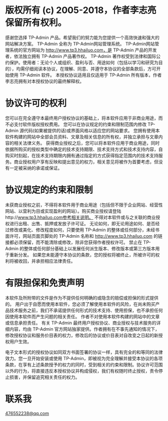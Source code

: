 # 版权所有 (c) 2005-2018，作者李志亮保留所有权利。
感谢您选择 TP-Admin 产品。希望我们的努力能为您提供一个高效快速和强大的网站解决方案。
TP-Admin 全称为 TP-Admin网站管理系统。
TP-Admin网站管理系统的官方网站为 http://www.tp3.hhailuo.com，是 TP-Admin 产品的开发者，依法独立拥有 TP-Admin 产品著作权。
TP-Admin 著作权受到法律和国际公约保护。使用者：无论个人或组织、盈利与否、用途如何（包括以学习和研究为目的），均需仔细阅读本协议，在理解、同意、并遵守本协议的全部条款后，方可开始使用 TP-Admin 软件。
本授权协议适用且仅适用于 TP-Admin 所有版本，作者李志亮拥有对本授权协议的最终解释权。

# 协议许可的权利

您可以在完全遵守本最终用户授权协议的基础上，将本软件应用于非商业用途，而不必支付软件版权授权费用。
您可以在协议规定的约束和限制范围内修改 TP-Admin 源代码(如果被提供的话)或界面风格以适应您的网站要求。
您拥有使用本软件构建的网站中全部会员资料、文章及相关信息的所有权，并独立承担与文章内容的相关法律义务。
获得商业授权之后，您可以将本软件应用于商业用途，同时依据所购买的授权类型中确定的技术支持期限、技术支持方式和技术支持内容，自购买时刻起，在技术支持期限内拥有通过指定的方式获得指定范围内的技术支持服务。商业授权用户享有反映和提出意见的权力，相关意见将被作为首要考虑，但没有一定被采纳的承诺或保证。

# 协议规定的约束和限制

未获商业授权之前，不得将本软件用于商业用途（包括但不限于企业网站、经营性网站、以营利为目或实现盈利的网站）。购买商业授权请登陆http://www.tp3.hhailuo.com参考相关说明。
不得对本软件或与之关联的商业授权进行出租、出售、抵押或发放子许可证。
无论如何，即无论用途如何、是否经过修改或美化、修改程度如何，只要使用 TP-Admin 的整体或任何部分，未经书面许可，网站页面页脚处的 TP-Admin 名称和 http://www.tp3.hhailuo.com 的链接都必须保留，而不能清除或修改，除非您获得作者授权许可。
禁止在 TP-Admin 的整体或任何部分基础上以发展任何派生版本、修改版本或第三方版本用于重新分发。
如果您未能遵守本协议的条款，您的授权将被终止，所被许可的权利将被收回，并承担相应法律责任。

# 有限担保和免责声明

本软件及所附带的文件是作为不提供任何明确的或隐含的赔偿或担保的形式提供的。
用户出于自愿而使用本软件，您必须了解使用本软件的风险，在尚未购买产品技术服务之前，我们不承诺提供任何形式的技术支持、使用担保，也不承担任何因使用本软件而产生问题的相关责任。
作者不对使用本软件构建的网站中的文章或信息承担责任。
有关 TP-Admin 最终用户授权协议、商业授权与技术服务的详细内容，均由 TP-Admin 官方网站独家提供。作者拥有在不事先通知的情况下，修改授权协议和服务价目表的权力，修改后的协议或价目表对自改变之日起的新授权用户生效。

电子文本形式的授权协议如同双方书面签署的协议一样，具有完全的和等同的法律效力。您一旦开始安装或使用 TP-Admin，即被视为完全理解并接受本协议的各项条款，在享有上述条款授予的权力的同时，受到相关的约束和限制。协议许可范围以外的行为，将直接违反本授权协议并构成侵权，我们有权随时终止授权，责令停止损害，并保留追究相关责任的权力。

# 联系我

<476552238@qq.com>
